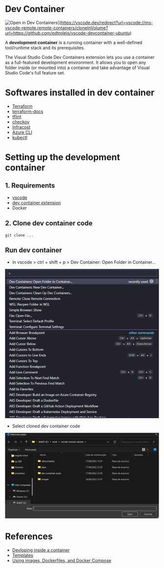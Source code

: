 # Dev Container

![Open in Dev Containers](https://img.shields.io/static/v1?label=Dev%20Containers&message=Open&color=blue&logo=visualstudiocode)](https://vscode.dev/redirect?url=vscode://ms-vscode-remote.remote-containers/cloneInVolume?url=https://github.com/edtroleis/vscode-devcontainer-ubuntu)

A **development container** is a running container with a well-defined tool/runtime stack and its prerequisites.

The Visual Studio Code Dev Containers extension lets you use a container as a full-featured development environment. It allows you to open any folder inside (or mounted into) a container and take advantage of Visual Studio Code's full feature set.

# Softwares installed in dev container

- [Terraform](https://www.terraform.io/)
- [terraform-docs](https://terraform-docs.io/)
- [tflint](https://github.com/terraform-linters/tflint-ruleset-azurerm)
- [checkov](https://www.checkov.io/)
- [Infracost](https://www.infracost.io/)
- [Azure CLI](https://learn.microsoft.com/en-us/cli/azure/install-azure-cli)
- [kubectl](https://kubernetes.io/docs/tasks/tools/install-kubectl-linux/)

# Setting up the development container

## 1. Requirements

- [vscode](https://code.visualstudio.com/)
- [dev container extension](https://marketplace.visualstudio.com/items?itemName=ms-vscode-remote.remote-containers)
- Docker

## 2. Clone dev container code

```
git clone ...
```

## Run dev container

- In vscode > ctrl + shift + p > Dev Container: Open Folder in Container...

![Alt text](./images/image1.png)

- Select cloned dev container code

![Alt text](./images/image2.png)

# References

- [Devloping inside a container](https://code.visualstudio.com/docs/devcontainers/containers)
- [Templates](https://containers.dev/templates)
- [Using images, Dockerfiles, and Docker Compose](https://containers.dev/guide/dockerfile)
